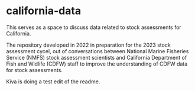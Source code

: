 # california-data
This serves as a space to discuss data related to stock assessments for California.  

The repository developed in 2022 in preparation for the 2023 stock assessment cycel, out of conversations between National Marine Fisheries Service (NMFS) stock assessment scientists and California Department of Fish and Widlife (CDFW) staff to improve the understanding of CDFW data for stock assessments.

Kiva is doing a test edit of the readme.
